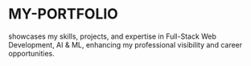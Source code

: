 # MY-PORTFOLIO
showcases my skills, projects, and expertise in Full-Stack Web Development, AI &amp; ML, enhancing my professional visibility and career opportunities.
